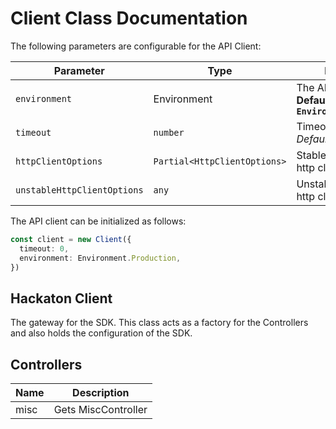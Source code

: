 
# Client Class Documentation

The following parameters are configurable for the API Client:

| Parameter | Type | Description |
|  --- | --- | --- |
| `environment` | Environment | The API environment. <br> **Default: `Environment.Production`** |
| `timeout` | `number` | Timeout for API calls.<br>*Default*: `0` |
| `httpClientOptions` | `Partial<HttpClientOptions>` | Stable configurable http client options. |
| `unstableHttpClientOptions` | `any` | Unstable configurable http client options. |

The API client can be initialized as follows:

```ts
const client = new Client({
  timeout: 0,
  environment: Environment.Production,
})
```

## Hackaton Client

The gateway for the SDK. This class acts as a factory for the Controllers and also holds the configuration of the SDK.

## Controllers

| Name | Description |
|  --- | --- |
| misc | Gets MiscController |

